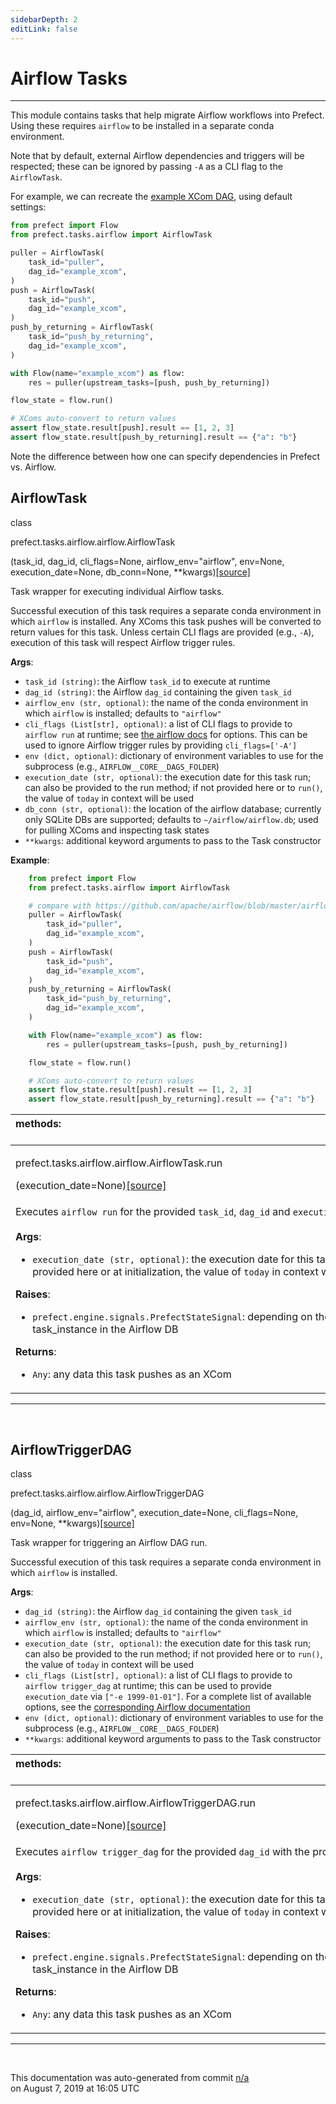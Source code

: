 ```yaml
---
sidebarDepth: 2
editLink: false
---
```

# Airflow Tasks
---
This module contains tasks that help migrate Airflow workflows into Prefect. Using these requires `airflow` to be installed in a separate conda environment.

Note that by default, external Airflow dependencies and triggers will be respected; these can be ignored by passing `-A` as a CLI flag to the `AirflowTask`.

For example, we can recreate the [example XCom DAG](https://github.com/apache/airflow/blob/master/airflow/example_dags/example_xcom.py), using
default settings:

```python
from prefect import Flow
from prefect.tasks.airflow import AirflowTask

puller = AirflowTask(
    task_id="puller",
    dag_id="example_xcom",
)
push = AirflowTask(
    task_id="push",
    dag_id="example_xcom",
)
push_by_returning = AirflowTask(
    task_id="push_by_returning",
    dag_id="example_xcom",
)

with Flow(name="example_xcom") as flow:
    res = puller(upstream_tasks=[push, push_by_returning])

flow_state = flow.run()

# XComs auto-convert to return values
assert flow_state.result[push].result == [1, 2, 3]
assert flow_state.result[push_by_returning].result == {"a": "b"}
```

Note the difference between how one can specify dependencies in Prefect vs. Airflow.
 ## AirflowTask
 <div class='class-sig' id='prefect-tasks-airflow-airflow-airflowtask'><p class="prefect-sig">class </p><p class="prefect-class">prefect.tasks.airflow.airflow.AirflowTask</p>(task_id, dag_id, cli_flags=None, airflow_env="airflow", env=None, execution_date=None, db_conn=None, **kwargs)<span class="source"><a href="https://github.com/PrefectHQ/prefect/blob/master/src/prefect/tasks/airflow/airflow.py#L23">[source]</a></span></div>

Task wrapper for executing individual Airflow tasks.

Successful execution of this task requires a separate conda environment in which `airflow` is installed. Any XComs this task pushes will be converted to return values for this task. Unless certain CLI flags are provided (e.g., `-A`), execution of this task will respect Airflow trigger rules.

**Args**:     <ul class="args"><li class="args">`task_id (string)`: the Airflow `task_id` to execute at runtime     </li><li class="args">`dag_id (string)`: the Airflow `dag_id` containing the given `task_id`     </li><li class="args">`airflow_env (str, optional)`: the name of the conda environment in which `airflow` is installed;         defaults to `"airflow"`     </li><li class="args">`cli_flags (List[str], optional)`: a list of CLI flags to provide to `airflow run` at runtime;         see [the airflow docs](https://airflow.apache.org/cli.html#run) for options.  This can be used to ignore Airflow trigger rules         by providing `cli_flags=['-A']`     </li><li class="args">`env (dict, optional)`: dictionary of environment variables to use for         the subprocess (e.g., `AIRFLOW__CORE__DAGS_FOLDER`)     </li><li class="args">`execution_date (str, optional)`: the execution date for this task run; can also be provided to the run method;         if not provided here or to `run()`, the value of `today` in context will be used     </li><li class="args">`db_conn (str, optional)`: the location of the airflow database; currently only SQLite DBs are supported;         defaults to `~/airflow/airflow.db`; used for pulling XComs and inspecting task states     </li><li class="args">`**kwargs`: additional keyword arguments to pass to the Task constructor</li></ul>**Example**:     
```python
    from prefect import Flow
    from prefect.tasks.airflow import AirflowTask

    # compare with https://github.com/apache/airflow/blob/master/airflow/example_dags/example_xcom.py
    puller = AirflowTask(
        task_id="puller",
        dag_id="example_xcom",
    )
    push = AirflowTask(
        task_id="push",
        dag_id="example_xcom",
    )
    push_by_returning = AirflowTask(
        task_id="push_by_returning",
        dag_id="example_xcom",
    )

    with Flow(name="example_xcom") as flow:
        res = puller(upstream_tasks=[push, push_by_returning])

    flow_state = flow.run()

    # XComs auto-convert to return values
    assert flow_state.result[push].result == [1, 2, 3]
    assert flow_state.result[push_by_returning].result == {"a": "b"}

```

|methods: &nbsp;&nbsp;&nbsp;&nbsp;&nbsp;&nbsp;&nbsp;&nbsp;&nbsp;&nbsp;&nbsp;&nbsp;&nbsp;&nbsp;&nbsp;&nbsp;&nbsp;&nbsp;&nbsp;&nbsp;&nbsp;&nbsp;&nbsp;&nbsp;&nbsp;&nbsp;&nbsp;&nbsp;&nbsp;&nbsp;&nbsp;&nbsp;&nbsp;&nbsp;&nbsp;&nbsp;&nbsp;&nbsp;&nbsp;&nbsp;&nbsp;&nbsp;&nbsp;&nbsp;&nbsp;&nbsp;&nbsp;&nbsp;&nbsp;&nbsp;&nbsp;&nbsp;&nbsp;&nbsp;&nbsp;&nbsp;&nbsp;&nbsp;&nbsp;&nbsp;&nbsp;&nbsp;&nbsp;&nbsp;&nbsp;&nbsp;&nbsp;&nbsp;&nbsp;&nbsp;&nbsp;&nbsp;&nbsp;&nbsp;&nbsp;&nbsp;&nbsp;&nbsp;&nbsp;&nbsp;&nbsp;&nbsp;&nbsp;&nbsp;&nbsp;&nbsp;&nbsp;&nbsp;&nbsp;&nbsp;&nbsp;&nbsp;&nbsp;&nbsp;&nbsp;&nbsp;&nbsp;&nbsp;&nbsp;&nbsp;&nbsp;&nbsp;&nbsp;&nbsp;&nbsp;&nbsp;&nbsp;&nbsp;&nbsp;&nbsp;&nbsp;&nbsp;&nbsp;&nbsp;&nbsp;&nbsp;&nbsp;&nbsp;&nbsp;&nbsp;&nbsp;&nbsp;&nbsp;&nbsp;&nbsp;&nbsp;&nbsp;&nbsp;&nbsp;&nbsp;&nbsp;&nbsp;&nbsp;&nbsp;&nbsp;&nbsp;&nbsp;&nbsp;&nbsp;&nbsp;&nbsp;&nbsp;&nbsp;&nbsp;&nbsp;&nbsp;&nbsp;&nbsp;&nbsp;&nbsp;|
|:----|
 | <div class='method-sig' id='prefect-tasks-airflow-airflow-airflowtask-run'><p class="prefect-class">prefect.tasks.airflow.airflow.AirflowTask.run</p>(execution_date=None)<span class="source"><a href="https://github.com/PrefectHQ/prefect/blob/master/src/prefect/tasks/airflow/airflow.py#L155">[source]</a></span></div>
<p class="methods">Executes `airflow run` for the provided `task_id`, `dag_id` and `execution_date`.<br><br>**Args**:     <ul class="args"><li class="args">`execution_date (str, optional)`: the execution date for this task run;         if not provided here or at initialization, the value of `today` in context will be used</li></ul>**Raises**:     <ul class="args"><li class="args">`prefect.engine.signals.PrefectStateSignal`: depending on the state of the task_instance in the Airflow DB</li></ul>**Returns**:     <ul class="args"><li class="args">`Any`: any data this task pushes as an XCom</li></ul></p>|

---
<br>

 ## AirflowTriggerDAG
 <div class='class-sig' id='prefect-tasks-airflow-airflow-airflowtriggerdag'><p class="prefect-sig">class </p><p class="prefect-class">prefect.tasks.airflow.airflow.AirflowTriggerDAG</p>(dag_id, airflow_env="airflow", execution_date=None, cli_flags=None, env=None, **kwargs)<span class="source"><a href="https://github.com/PrefectHQ/prefect/blob/master/src/prefect/tasks/airflow/airflow.py#L185">[source]</a></span></div>

Task wrapper for triggering an Airflow DAG run.

Successful execution of this task requires a separate conda environment in which `airflow` is installed.

**Args**:     <ul class="args"><li class="args">`dag_id (string)`: the Airflow `dag_id` containing the given `task_id`     </li><li class="args">`airflow_env (str, optional)`: the name of the conda environment in which `airflow` is installed;         defaults to `"airflow"`     </li><li class="args">`execution_date (str, optional)`: the execution date for this task run; can also be provided to the run method;         if not provided here or to `run()`, the value of `today` in context will be used     </li><li class="args">`cli_flags (List[str], optional)`: a list of CLI flags to provide to `airflow trigger_dag` at runtime;         this can be used to provide `execution_date` via `["-e 1999-01-01"]`.  For a complete list of available options,         see the [corresponding Airflow documentation](https://airflow.apache.org/cli.html#trigger_dag)     </li><li class="args">`env (dict, optional)`: dictionary of environment variables to use for         the subprocess (e.g., `AIRFLOW__CORE__DAGS_FOLDER`)     </li><li class="args">`**kwargs`: additional keyword arguments to pass to the Task constructor</li></ul>

|methods: &nbsp;&nbsp;&nbsp;&nbsp;&nbsp;&nbsp;&nbsp;&nbsp;&nbsp;&nbsp;&nbsp;&nbsp;&nbsp;&nbsp;&nbsp;&nbsp;&nbsp;&nbsp;&nbsp;&nbsp;&nbsp;&nbsp;&nbsp;&nbsp;&nbsp;&nbsp;&nbsp;&nbsp;&nbsp;&nbsp;&nbsp;&nbsp;&nbsp;&nbsp;&nbsp;&nbsp;&nbsp;&nbsp;&nbsp;&nbsp;&nbsp;&nbsp;&nbsp;&nbsp;&nbsp;&nbsp;&nbsp;&nbsp;&nbsp;&nbsp;&nbsp;&nbsp;&nbsp;&nbsp;&nbsp;&nbsp;&nbsp;&nbsp;&nbsp;&nbsp;&nbsp;&nbsp;&nbsp;&nbsp;&nbsp;&nbsp;&nbsp;&nbsp;&nbsp;&nbsp;&nbsp;&nbsp;&nbsp;&nbsp;&nbsp;&nbsp;&nbsp;&nbsp;&nbsp;&nbsp;&nbsp;&nbsp;&nbsp;&nbsp;&nbsp;&nbsp;&nbsp;&nbsp;&nbsp;&nbsp;&nbsp;&nbsp;&nbsp;&nbsp;&nbsp;&nbsp;&nbsp;&nbsp;&nbsp;&nbsp;&nbsp;&nbsp;&nbsp;&nbsp;&nbsp;&nbsp;&nbsp;&nbsp;&nbsp;&nbsp;&nbsp;&nbsp;&nbsp;&nbsp;&nbsp;&nbsp;&nbsp;&nbsp;&nbsp;&nbsp;&nbsp;&nbsp;&nbsp;&nbsp;&nbsp;&nbsp;&nbsp;&nbsp;&nbsp;&nbsp;&nbsp;&nbsp;&nbsp;&nbsp;&nbsp;&nbsp;&nbsp;&nbsp;&nbsp;&nbsp;&nbsp;&nbsp;&nbsp;&nbsp;&nbsp;&nbsp;&nbsp;&nbsp;&nbsp;&nbsp;|
|:----|
 | <div class='method-sig' id='prefect-tasks-airflow-airflow-airflowtriggerdag-run'><p class="prefect-class">prefect.tasks.airflow.airflow.AirflowTriggerDAG.run</p>(execution_date=None)<span class="source"><a href="https://github.com/PrefectHQ/prefect/blob/master/src/prefect/tasks/airflow/airflow.py#L226">[source]</a></span></div>
<p class="methods">Executes `airflow trigger_dag` for the provided `dag_id` with the provided options.<br><br>**Args**:     <ul class="args"><li class="args">`execution_date (str, optional)`: the execution date for this task run;         if not provided here or at initialization, the value of `today` in context will be used</li></ul>**Raises**:     <ul class="args"><li class="args">`prefect.engine.signals.PrefectStateSignal`: depending on the state of the task_instance in the Airflow DB</li></ul>**Returns**:     <ul class="args"><li class="args">`Any`: any data this task pushes as an XCom</li></ul></p>|

---
<br>


<p class="auto-gen">This documentation was auto-generated from commit <a href='https://github.com/PrefectHQ/prefect/commit/n/a'>n/a</a> </br>on August 7, 2019 at 16:05 UTC</p>